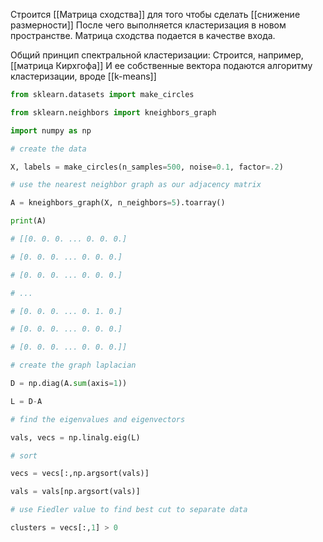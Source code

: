Строится [[Матрица сходства]] для того чтобы сделать [[снижение размерности]]
После чего выполняется кластеризация в новом пространстве. Матрица сходства подается в качестве входа.

Общий принцип спектральной кластеризации: Строится, например, [[матрица Кирхгофа]] И ее собственные вектора подаются алгоритму кластеризации, вроде [[k-means]]

```python
from sklearn.datasets import make_circles

from sklearn.neighbors import kneighbors_graph

import numpy as np

# create the data

X, labels = make_circles(n_samples=500, noise=0.1, factor=.2)

# use the nearest neighbor graph as our adjacency matrix

A = kneighbors_graph(X, n_neighbors=5).toarray()

print(A)

# [[0. 0. 0. ... 0. 0. 0.]

# [0. 0. 0. ... 0. 0. 0.]

# [0. 0. 0. ... 0. 0. 0.]

# ...

# [0. 0. 0. ... 0. 1. 0.]

# [0. 0. 0. ... 0. 0. 0.]

# [0. 0. 0. ... 0. 0. 0.]]

# create the graph laplacian

D = np.diag(A.sum(axis=1))

L = D-A

# find the eigenvalues and eigenvectors

vals, vecs = np.linalg.eig(L)

# sort

vecs = vecs[:,np.argsort(vals)]

vals = vals[np.argsort(vals)]

# use Fiedler value to find best cut to separate data

clusters = vecs[:,1] > 0
```